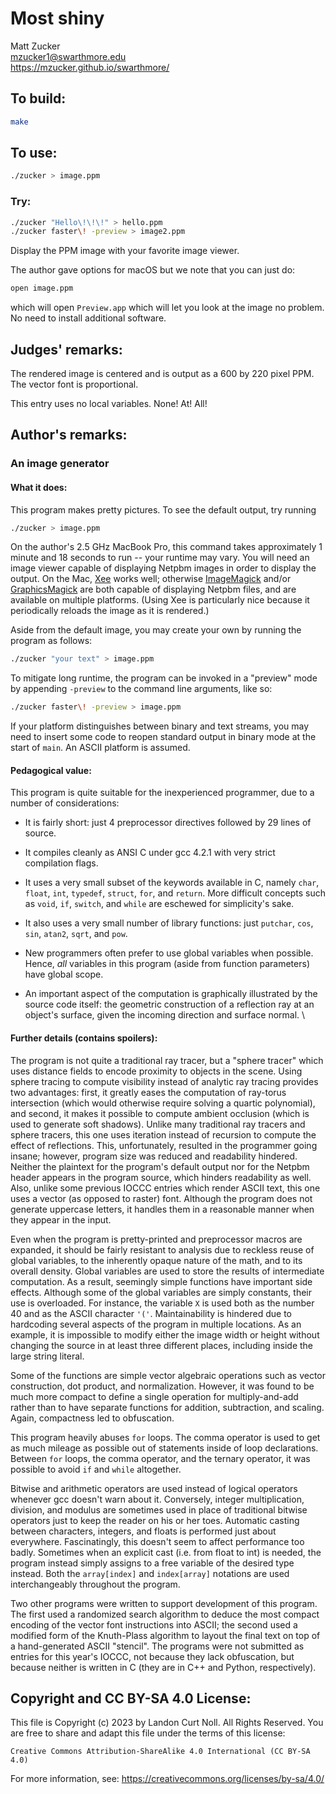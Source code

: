 # Most shiny

Matt Zucker\
<mzucker1@swarthmore.edu>\
<https://mzucker.github.io/swarthmore/>


## To build:

```sh
make
```


## To use:

```sh
./zucker > image.ppm
```


### Try:

```sh
./zucker "Hello\!\!\!" > hello.ppm
./zucker faster\! -preview > image2.ppm
```

Display the PPM image with your favorite image viewer.

The author gave options for macOS but we note that you can just do:

```sh
open image.ppm
```

which will open `Preview.app` which will let you look at the image no problem.
No need to install additional software.


## Judges' remarks:

The rendered image is centered and is output as a 600 by 220 pixel PPM.
The vector font is proportional.

This entry uses no local variables. None! At! All!


## Author's remarks:

### An image generator

#### What it does:

This program makes pretty pictures.  To see the default output, try
running

```sh
./zucker > image.ppm
```

On the author's 2.5 GHz MacBook Pro, this command takes approximately
1 minute and 18 seconds to run -- your runtime may vary.  You will
need an image viewer capable of displaying Netpbm images in order to
display the output. On the Mac, [Xee](http://wakaba.c3.cx/s/apps/xee)
works well; otherwise [ImageMagick](http://www.imagemagick.org/)
and/or [GraphicsMagick](http://www.graphicsmagick.org/) are both
capable of displaying Netpbm files, and are available on multiple
platforms. (Using Xee is particularly nice because it periodically
reloads the image as it is rendered.)

Aside from the default image, you may create your own by running the
program as follows:

```sh
./zucker "your text" > image.ppm
```

To mitigate long runtime, the program can be invoked in a "preview"
mode by appending `-preview` to the command line arguments, like so:

```sh
./zucker faster\! -preview > image.ppm
```

If your platform distinguishes between binary and text streams, you
may need to insert some code to reopen standard output in binary mode
at the start of `main`. An ASCII platform is assumed.

#### Pedagogical value:

This program is quite suitable for the inexperienced programmer, due
to a number of considerations:

  * It is fairly short: just 4 preprocessor directives followed by 29
    lines of source.

  * It compiles cleanly as ANSI C under gcc 4.2.1 with very strict
    compilation flags.

  * It uses a very small subset of the keywords available in C, namely
    `char`, `float`, `int`, `typedef`, `struct`, `for`, and `return`.
    More difficult concepts such as `void`, `if`, `switch`, and
    `while` are eschewed for simplicity's sake.

  * It also uses a very small number of library functions: just `putchar`,
    `cos`, `sin`, `atan2`, `sqrt`, and `pow`.

  * New programmers often prefer to use global variables when
    possible. Hence, *all* variables in this program (aside from
    function parameters) have global scope.

  * An important aspect of the computation is graphically illustrated
    by the source code itself: the geometric construction of a
    reflection ray at an object's surface, given the incoming
    direction and surface normal.
\
#### Further details (contains spoilers):

The program is not quite a traditional ray tracer, but a "sphere
tracer" which uses distance fields to encode proximity to objects in
the scene. Using sphere tracing to compute visibility instead of
analytic ray tracing provides two advantages: first, it greatly eases
the computation of ray-torus intersection (which would otherwise
require solving a quartic polynomial), and second, it makes it
possible to compute ambient occlusion (which is used to generate soft
shadows). Unlike many traditional ray tracers and sphere tracers, this
one uses iteration instead of recursion to compute the effect of
reflections. This, unfortunately, resulted in the programmer going
insane; however, program size was reduced and readability
hindered. Neither the plaintext for the program's default output nor
for the Netpbm header appears in the program source, which hinders
readability as well. Also, unlike some previous IOCCC entries which
render ASCII text, this one uses a vector (as opposed to raster)
font. Although the program does not generate uppercase letters, it
handles them in a reasonable manner when they appear in the input.

Even when the program is pretty-printed and preprocessor macros are
expanded, it should be fairly resistant to analysis due to reckless
reuse of global variables, to the inherently opaque nature of the
math, and to its overall density. Global variables are used to store
the results of intermediate computation. As a result, seemingly simple
functions have important side effects. Although some of the global
variables are simply constants, their use is overloaded. For instance,
the variable `X` is used both as the number 40 and as the ASCII
character `'('`.  Maintainability is hindered due to hardcoding
several aspects of the program in multiple locations. As an example,
it is impossible to modify either the image width or height without
changing the source in at least three different places, including
inside the large string literal.

Some of the functions are simple vector algebraic operations such as
vector construction, dot product, and normalization. However, it was
found to be much more compact to define a single operation for
multiply-and-add rather than to have separate functions for addition,
subtraction, and scaling. Again, compactness led to obfuscation.

This program heavily abuses `for` loops. The comma operator is used to
get as much mileage as possible out of statements inside of loop
declarations. Between `for` loops, the comma operator, and the ternary
operator, it was possible to avoid `if` and `while` altogether.

Bitwise and arithmetic operators are used instead of logical operators
whenever gcc doesn't warn about it. Conversely, integer
multiplication, division, and modulus are sometimes used in place of
traditional bitwise operators just to keep the reader on his or her
toes. Automatic casting between characters, integers, and floats is
performed just about everywhere. Fascinatingly, this doesn't seem to
affect performance too badly. Sometimes when an explicit cast
(i.e. from float to int) is needed, the program instead simply assigns
to a free variable of the desired type instead. Both the `array[index]`
and `index[array]` notations are used interchangeably throughout the
program.

Two other programs were written to support development of this
program. The first used a randomized search algorithm to deduce the
most compact encoding of the vector font instructions into ASCII; the
second used a modified form of the Knuth-Plass algorithm to layout the
final text on top of a hand-generated ASCII "stencil".  The programs
were not submitted as entries for this year's IOCCC, not because they
lack obfuscation, but because neither is written in C (they are in C++
and Python, respectively).


## Copyright and CC BY-SA 4.0 License:

This file is Copyright (c) 2023 by Landon Curt Noll.  All Rights Reserved.
You are free to share and adapt this file under the terms of this license:

    Creative Commons Attribution-ShareAlike 4.0 International (CC BY-SA 4.0)

For more information, see: https://creativecommons.org/licenses/by-sa/4.0/
